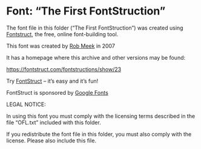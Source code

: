 ﻿# Font: “The First FontStruction”

The font file in this folder (“The First FontStruction”) was created using [Fontstruct](https://fontstruct.com), the free, online font-building tool.

This font was created by [Rob Meek](https://fontstruct.com/fontstructors/1/meek) in 2007

It has a homepage where this archive and other versions may be found: 

https://fontstruct.com/fontstructions/show/23


Try [FontStruct](https://fontstruct.com) – it’s easy and it’s fun!

FontStruct is sponsored by [Google Fonts](https://fonts.google.com)

LEGAL NOTICE:

In using this font you must comply with the licensing terms
described in the file “OFL.txt” included with this folder.

If you redistribute the font file in this folder, you must also
comply with the license.  Please also include this file.
